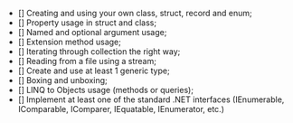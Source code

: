 - [] Creating and using your own class, struct, record and enum;
- [] Property usage in struct and class;
- [] Named and optional argument usage;
- [] Extension method usage;
- [] Iterating through collection the right way;
- [] Reading from a file using a stream;
- [] Create and use at least 1 generic type;
- [] Boxing and unboxing;
- [] LINQ to Objects usage (methods or queries);
- [] Implement at least one of the standard .NET interfaces (IEnumerable, IComparable, IComparer, IEquatable, IEnumerator, etc.)
